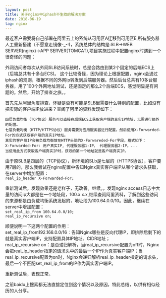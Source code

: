 ```yaml
---
layout: post
title: 关于nginx中iphash不生效的解决方案 
date: 2018-06-19
tag: nginx
---
```


最近客户需要将自己部署在阿里云上的系统从可用区A迁移到可用区E,所有服务器人工重新搭建（不愿意走镜像-_-!)，系统总体的结构是:SLB->WEB SERVER(nginx)->APP SERVER(TOMCAT),项目实施过程中配置nginx时遇到一个很奇怪的问题：

外网访问者每次从外网SLB访问系统时，总是会路由到某2个固定的后端ECS上（后端总共有十多台ECS)。
这个比较奇怪，因为理论上根据配置，nginx会通过iphash的规则，根据不同的外网ip转发到后端服务器。然后后台总共有10多台服务器，用了100个外网地址测试，还是固定的那么2个后端ECS，感觉明显是有问题的。然后，开始了排查之旅。。

首先先从阿里角度排查，怀疑是否有可能是SLB里需要什么特别的配置，比如没有把实际的客户端IP放进来？查阅了阿里的资料发现如下：

`四层负载均衡（TCP协议）服务可以直接在后端ECS上获取客户端的真实IP地址，无需进行额外的配置。`<br/>
`七层负载均衡（HTTP/HTTPS协议）服务需要对应用服务器进行配置，然后使用X-Forwarded-For的方式获取客户端的真实IP地址。`<br/>
`真实的客户端IP会被负载均衡放在HTTP头部的X-Forwareded-For字段，格式如下：`<br/>
`X-Forwarded-For: 用户真实IP, 代理服务器1-IP， 代理服务器2-IP，...`<br/>
`当使用此方式获取客户端真实IP时，获取的第一个地址就是客户端真实IP。`

由于原SLB是四层的（TCP协议），新环境的SLb是七层的（HTTPS协议），客户要用7层的，那么我尝试在nginx配置中告知Nginx真实客户端IP从哪个请求头获取，在server中增加配置：<br/>
`real_ip_header X-Forwarded-For;`

重新测试后，发现效果还是老样子，无改善。继续。。发现nginx access日志中大量的访问ip大都是在一个地址段，100.x.x.x,继续查阅阿里资料，了解到这些访问的来源都是由负载均衡系统发起的，地址段为100.64.0.0/10。因此，继续在server中增加配置：<br/>
`set_real_ip_from 100.64.0.0/10;`<br/>
`real_ip_recursive on; `<br/>

顺便说明一下这两个配置的作用：<br/>
set_real_ip_from192.168.0.0/16：告知Nginx哪些是反向代理IP，即排除后剩下的就是真实客户端IP，支持配置具体IP地址、CIDR地址； <br/>
real_ip_recursive on：是否递归解析，当real_ip_recursive配置为off时，Nginx会把real_ip_header指定的请求头中的最后一个IP作为真实客户端IP；当real_ip_recursive配置为on时，Nginx会递归解析real_ip_header指定的请求头，最后一个不匹配set_real_ip_from的IP作为真实客户端IP。 

重新测试后，表现正常。

之前baidu上搜索都无法直接定位到这个情况以及原因，特此总结，以供有相似经历的人分享。

